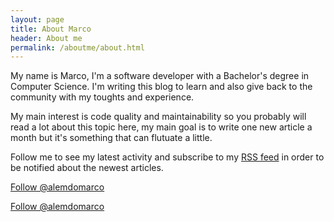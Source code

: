 ```yaml
---
layout: page
title: About Marco
header: About me
permalink: /aboutme/about.html
---
```

My name is Marco, I'm a software developer with a Bachelor's degree in Computer Science.
I'm writing this blog to learn and also give back to the community with my toughts and experience.

My main interest is code quality and maintainability so you probably will read a lot about this topic here, my main goal is to write one new article a month but it's something that can flutuate a little.

Follow me to see my latest activity and subscribe to my [RSS feed](https://www.alemdomarco.com/feed.xml) in order to be notified about the newest articles.

<a class="github-button" href="https://github.com/alemdomarco" data-count-href="/alemdomarco/followers" data-count-api="/users/alemdomarco#followers" data-count-aria-label="# followers on GitHub" aria-label="Follow @alemdomarco on GitHub">Follow @alemdomarco</a>

<a href="https://twitter.com/alemdomarco" class="twitter-follow-button" data-show-count="true">Follow @alemdomarco</a><script async src="//platform.twitter.com/widgets.js" charset="utf-8"></script>
